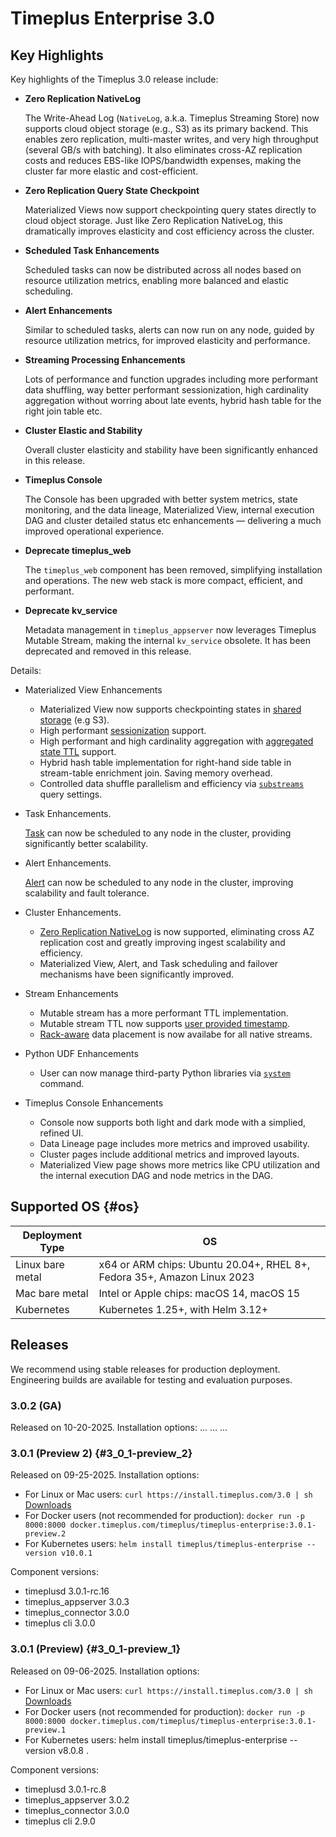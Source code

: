 # Timeplus Enterprise 3.0

## Key Highlights

Key highlights of the Timeplus 3.0 release include:

- **Zero Replication NativeLog** 

  The Write-Ahead Log (`NativeLog`, a.k.a. Timeplus Streaming Store) now supports cloud object storage (e.g., S3) as its primary backend. This enables zero replication, multi-master writes, and very high throughput (several GB/s with batching). It also eliminates cross-AZ replication costs and reduces EBS-like IOPS/bandwidth expenses, making the cluster far more elastic and cost-efficient.

- **Zero Replication Query State Checkpoint** 

  Materialized Views now support checkpointing query states directly to cloud object storage. Just like Zero Replication NativeLog, this dramatically improves elasticity and cost efficiency across the cluster.

- **Scheduled Task Enhancements** 

  Scheduled tasks can now be distributed across all nodes based on resource utilization metrics, enabling more balanced and elastic scheduling.

- **Alert Enhancements** 

  Similar to scheduled tasks, alerts can now run on any node, guided by resource utilization metrics, for improved elasticity and performance.

- **Streaming Processing Enhancements** 

  Lots of performance and function upgrades including more performant data shuffling, way better performant sessionization, high cardinality aggregation without worring about late events, hybrid hash table for the right join table etc. 

- **Cluster Elastic and Stability** 

  Overall cluster elasticity and stability have been significantly enhanced in this release.

- **Timeplus Console** 

  The Console has been upgraded with better system metrics, state monitoring, and the data lineage, Materialized View, internal execution DAG and cluster detailed status etc enhancements — delivering a much improved operational experience.

- **Deprecate timeplus_web**

  The `timeplus_web` component has been removed, simplifying installation and operations. The new web stack is more compact, efficient, and performant.

- **Deprecate kv_service** 

  Metadata management in `timeplus_appserver` now leverages Timeplus Mutable Stream, making the internal `kv_service` obsolete. It has been deprecated and removed in this release.

Details:
* Materialized View Enhancements
  * Materialized View now supports checkpointing states in [shared storage](/materialized-view-checkpoint#zero-replication-checkpoint) (e.g S3). 
  * High performant [sessionization](/global-aggregation#emit-after-session-close) support. 
  * High performant and high cardinality aggregation with [aggregated state TTL](/global-aggregation#ttl-of-aggregation-keys) support. 
  * Hybrid hash table implementation for right-hand side table in stream-table enrichment join. Saving memory overhead.
  * Controlled data shuffle parallelism and efficiency via [`substreams`](/shuffle-data#control-the-fan-out) query settings. 

* Task Enhancements. 

  [Task](/task) can now be scheduled to any node in the cluster, providing significantly better scalability.

* Alert Enhancements. 

  [Alert](/alert) can now be scheduled to any node in the cluster, improving scalability and fault tolerance. 

* Cluster Enhancements. 
  * [Zero Replication NativeLog](/cluster#zero-replication-nativelog) is now supported, eliminating cross AZ replication cost and greatly improving ingest scalability and efficiency. 
  * Materialized View, Alert, and Task scheduling and failover mechanisms have been significantly improved. 

* Stream Enhancements
  * Mutable stream has a more performant TTL implementation. 
  * Mutable stream TTL now supports [user provided timestamp](/mutable-stream-ttl#retention-based-on-event-timestamp).
  * [Rack-aware](/rack-aware-placements) data placement is now availabe for all native streams.

* Python UDF Enhancements
  * User can now manage third-party Python libraries via [`system`](/py-udf#python_libs) command. 

* Timeplus Console Enhancements 
  * Console now supports both light and dark mode with a simplied, refined UI. 
  * Data Lineage page includes more metrics and improved usability.
  * Cluster pages include additional metrics and improved layouts.
  * Materialized View page shows more metrics like CPU utilization and the internal execution DAG and node metrics in the DAG.

## Supported OS {#os}
|Deployment Type| OS |
|--|--|
|Linux bare metal| x64 or ARM chips: Ubuntu 20.04+, RHEL 8+, Fedora 35+, Amazon Linux 2023|
|Mac bare metal| Intel or Apple chips: macOS 14, macOS 15|
|Kubernetes|Kubernetes 1.25+, with Helm 3.12+|

## Releases
We recommend using stable releases for production deployment. Engineering builds are available for testing and evaluation purposes.

### 3.0.2 (GA)
Released on 10-20-2025. Installation options:
...
...
...

### 3.0.1 (Preview 2) {#3_0_1-preview_2}
Released on 09-25-2025. Installation options:
* For Linux or Mac users: `curl https://install.timeplus.com/3.0 | sh` [Downloads](/release-downloads#3_0_1-preview_2)
* For Docker users (not recommended for production): `docker run -p 8000:8000 docker.timeplus.com/timeplus/timeplus-enterprise:3.0.1-preview.2`
* For Kubernetes users: `helm install timeplus/timeplus-enterprise --version v10.0.1`

Component versions:
* timeplusd 3.0.1-rc.16
* timeplus_appserver 3.0.3
* timeplus_connector 3.0.0
* timeplus cli 3.0.0

### 3.0.1 (Preview) {#3_0_1-preview_1}
Released on 09-06-2025. Installation options:
* For Linux or Mac users: `curl https://install.timeplus.com/3.0 | sh` [Downloads](/release-downloads#3_0_1-preview_1)
* For Docker users (not recommended for production): `docker run -p 8000:8000 docker.timeplus.com/timeplus/timeplus-enterprise:3.0.1-preview.1`
* For Kubernetes users: helm install timeplus/timeplus-enterprise --version v8.0.8 .

Component versions:
* timeplusd 3.0.1-rc.8
* timeplus_appserver 3.0.2
* timeplus_connector 3.0.0
* timeplus cli 2.9.0
